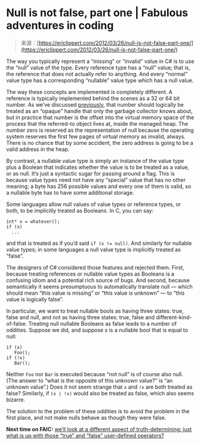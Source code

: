 <!--yml
category: 未分类
date: 2024-05-27 14:54:11
-->

# Null is not false, part one | Fabulous adventures in coding

> 来源：[https://ericlippert.com/2012/03/26/null-is-not-false-part-one/](https://ericlippert.com/2012/03/26/null-is-not-false-part-one/)

The way you typically represent a “missing” or “invalid” value in C# is to use the “null” value of the type. Every reference type has a “null” value; that is, the reference that does not actually refer to anything. And every “normal” value type has a corresponding “nullable” value type which has a null value.

The way these concepts are implemented is completely different. A reference is typically implemented behind the scenes as a 32 or 64 bit number. As we’ve discussed [previously](http://blogs.msdn.com/b/ericlippert/archive/2009/02/17/references-are-not-addresses.aspx), that number should logically be treated as an “opaque” handle that only the garbage collector knows about, but in practice that number is the offset into the virtual memory space of the process that the referred-to object lives at, inside the managed heap. The number zero is reserved as the representation of null because the operating system reserves the first few pages of virtual memory as invalid, always. There is no chance that by some accident, the zero address is going to be a valid address in the heap.

By contrast, a nullable value type is simply an instance of the value type plus a Boolean that indicates whether the value is to be treated as a value, or as null. It’s just a syntactic sugar for passing around a flag. This is because value types need not have any “special” value that has no other meaning; a byte has 256 possible values and every one of them is valid, so a nullable byte has to have some additional storage.

Some languages allow null values of value types or reference types, or both, to be implicitly treated as Booleans. In C, you can say:

```
int* x = whatever(); 
if (x) 
  ...

```

and that is treated as if you’d said `if (x != null)`. And similarly for nullable value types; in some languages a null value type is implicitly treated as “false”.

The designers of C# considered those features and rejected them. First, because treating references or nullable value types as Booleans is a confusing idiom and a potential rich source of bugs. And second, because semantically it seems presumptuous to automatically translate null — which should mean “this value is missing” or “this value is unknown” — to “this value is logically false”.

In particular, we want to treat nullable bools as having three states: true, false and null, and not as having three states: true, false and different-kind-of-false. Treating null nullable Booleans as false leads to a number of oddities. Suppose we did, and suppose x is a nullable bool that is equal to null:

```
if (x)
   Foo(); 
if (!x)
   Bar();

```

Neither `Foo` nor `Bar` is executed because “not null” is of course also null. (The answer to “what is the opposite of this unknown value?” is “an unknown value”.) Does it not seem strange that `x` and `!x` are both treated as false? Similarly, if `(x | !x)` would also be treated as false, which also seems bizarre.

The solution to the problem of these oddities is to avoid the problem in the first place, and not make nulls behave as though they were false.

**Next time on FAIC:** [we’ll look at a different aspect of truth-determining: just what is up with those “true” and “false” user-defined operators?](https://ericlippert.com/2012/04/12/null-is-not-false-part-two/ "Null is not false, part two")